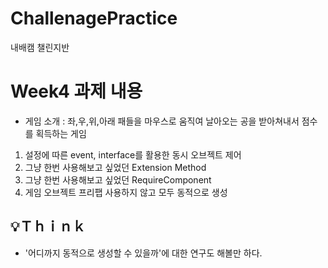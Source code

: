 # ChallenagePractice
내배캠 챌린지반

# Week4 과제 내용
- 게임 소개 : 좌,우,위,아래 패들을 마우스로 움직여 날아오는 공을 받아쳐내서 점수를 획득하는 게임
1. 설정에 따른 event, interface를 활용한 동시 오브젝트 제어
2. 그냥 한번 사용해보고 싶었던 Extension Method
3. 그냥 한번 사용해보고 싶었던 RequireComponent
4. 게임 오브젝트 프리팹 사용하지 않고 모두 동적으로 생성

## 💡Ｔｈｉｎｋ
- '어디까지 동적으로 생성할 수 있을까'에 대한 연구도 해볼만 하다.

